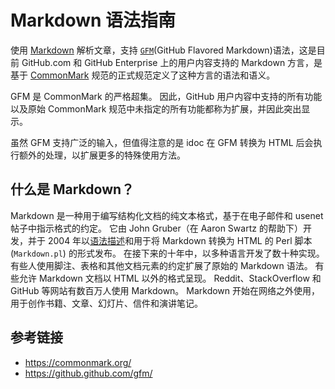 Markdown 语法指南
===

使用 [Markdown](http://spec.commonmark.org/)<!--rehype:target="__blank"--> 解析文章，支持 [`GFM`](https://github.github.com/gfm/)<!--rehype:target="__blank"-->(GitHub Flavored Markdown)语法，这是目前 GitHub.com 和 GitHub Enterprise 上的用户内容支持的 Markdown 方言，是基于 [CommonMark](http://spec.commonmark.org/) 规范的正式规范定义了这种方言的语法和语义。

GFM 是 CommonMark 的严格超集。 因此，GitHub 用户内容中支持的所有功能以及原始 CommonMark 规范中未指定的所有功能都称为扩展，并因此突出显示。

虽然 GFM 支持广泛的输入，但值得注意的是 idoc 在 GFM 转换为 HTML 后会执行额外的处理，以扩展更多的特殊使用方法。

## 什么是 Markdown？

Markdown 是一种用于编写结构化文档的纯文本格式，基于在电子邮件和 usenet 帖子中指示格式的约定。 它由 John Gruber（在 Aaron Swartz 的帮助下）开发，并于 2004 年以[语法描述](https://daringfireball.net/projects/markdown/syntax)和用于将 Markdown 转换为 HTML 的 Perl 脚本 (`Markdown.pl`) 的形式发布。 在接下来的十年中，以多种语言开发了数十种实现。 有些人使用脚注、表格和其他文档元素的约定扩展了原始的 Markdown 语法。 有些允许 Markdown 文档以 HTML 以外的格式呈现。 Reddit、StackOverflow 和 GitHub 等网站有数百万人使用 Markdown。 Markdown 开始在网络之外使用，用于创作书籍、文章、幻灯片、信件和演讲笔记。

## 参考链接

- https://commonmark.org/
- https://github.github.com/gfm/
